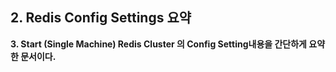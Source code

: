 ## 2. Redis Config Settings 요약

**3. Start (Single Machine) Redis Cluster 의 Config Setting내용을 간단하게 요약한 문서이다.**